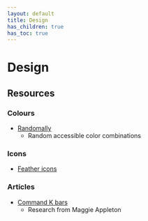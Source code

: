 ```yaml
---
layout: default
title: Design
has_children: true
has_toc: true
---
```


# Design

## Resources

### Colours
- [Randomally](https://randoma11y.com/?color=%234b0082)
	- Random accessible color combinations
	
### Icons
- [Feather icons](https://feathericons.com/)

### Articles
- [Command K bars](https://maggieappleton.com/command-bar)
	- Research from Maggie Appleton